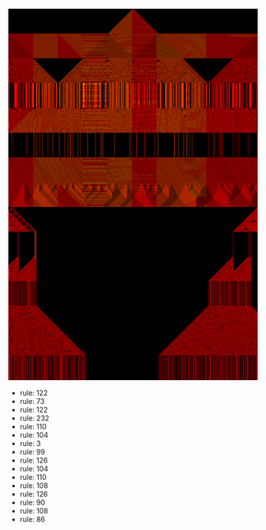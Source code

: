 ![photo](./output.png) 
 * rule: 122
* rule: 73
* rule: 122
* rule: 232
* rule: 110
* rule: 104
* rule: 3
* rule: 99
* rule: 126
* rule: 104
* rule: 110
* rule: 108
* rule: 126
* rule: 90
* rule: 108
* rule: 86
